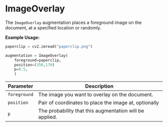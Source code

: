 # ImageOverlay

The `ImageOverlay` augmentation places a foreground image on the document, at a specified location or randomly.

**Example Usage:**

```python
paperclip = cv2.imread("paperclip.png")

augmentation = ImageOverlay(
	foreground=paperclip,
	position=(350,170)
	p=0.5,
	)
```

| Parameter    | Description                                             |
|--------------|---------------------------------------------------------|
| `foreground` | The image you want to overlay on the document.          |
| `position`   | Pair of coordinates to place the image at, optionally   |
| `p`          | The probability that this augmentation will be applied. |
